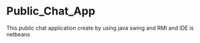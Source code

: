 # Public_Chat_App
This public chat application create by using java swing and RMI and IDE is netbeans
